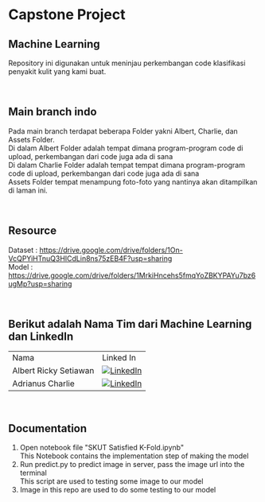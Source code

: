 # Capstone Project
## Machine Learning

Repository ini digunakan untuk meninjau perkembangan code klasifikasi penyakit kulit yang kami buat.

<br/>

## Main branch indo
Pada main branch terdapat beberapa Folder yakni Albert, Charlie, dan Assets Folder. <br/>
Di dalam Albert Folder adalah tempat dimana program-program code di upload, perkembangan dari code juga ada di sana <br/>
Di dalam Charlie Folder adalah tempat tempat dimana program-program code di upload, perkembangan dari code juga ada di sana <br/>
Assets Folder tempat menampung foto-foto yang nantinya akan ditampilkan di laman ini.

<br/>

## Resource
Dataset         : https://drive.google.com/drive/folders/1On-VcQPYiHTnuQ3HICdLin8ns75zEB4F?usp=sharing <br/>
Model           : https://drive.google.com/drive/folders/1MrkiHncehs5fmqYoZBKYPAYu7bz6ugMp?usp=sharing

<br/>

## Berikut adalah Nama Tim dari Machine Learning dan LinkedIn
|     |     |
| --- | --- |
| Nama | Linked In |
| Albert Ricky Setiawan        | [![LinkedIn](https://img.shields.io/badge/LinkedIn-0077B5?style=for-the-badge&logo=linkedin&logoColor=white)](https://www.linkedin.com/in/albert-ricky-setiawan-440a92138) |
| Adrianus Charlie | [![LinkedIn](https://img.shields.io/badge/LinkedIn-0077B5?style=for-the-badge&logo=linkedin&logoColor=white)](https://www.linkedin.com/in/adrianus-charlie-5b181a1b5) |

<br/>

## Documentation
1. Open notebook file "SKUT Satisfied K-Fold.ipynb"<br/>
   This Notebook contains the implementation step of making the model <br/>
2. Run predict.py to predict image in server, pass the image url into the terminal<br/>
   This script are used to testing some image to our model <br/>
3. Image in this repo are used to do some testing to our model
